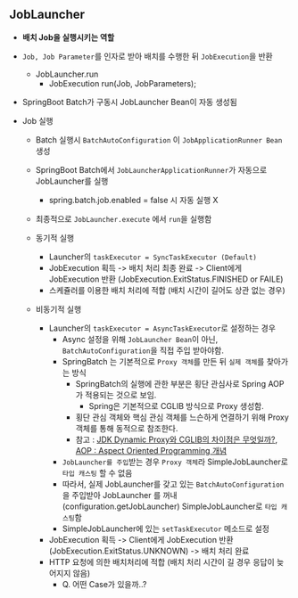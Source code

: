 ## JobLauncher
- **배치 Job을 실행시키는 역할**
- `Job, Job Parameter`를 인자로 받아 배치를 수행한 뒤 `JobExecution`을 반환
	- JobLauncher.run
		- JobExecution run(Job, JobParameters);
- SpringBoot Batch가 구동시 JobLauncher Bean이 자동 생성됨


- Job 실행
	- Batch 실행시 `BatchAutoConfiguration` 이 `JobApplicationRunner Bean` 생성
	- SpringBoot Batch에서 `JobLauncherApplicationRunner`가 자동으로 JobLauncher를 실행
		- spring.batch.job.enabled = false 시 자동 실행 X
	- 최종적으로 `JobLauncher.execute` 에서 `run`을 실행함

	- 동기적 실행
		- Launcher의 `taskExecutor = SyncTaskExecutor (Default)`
		- JobExecution 획득 -> 배치 처리 최종 완료 -> Client에게 JobExecution 반환 (JobExecution.ExitStatus.FINISHED or FAILE)
		- 스케쥴러를 이용한 배치 처리에 적합 (배치 시간이 길어도 상관 없는 경우)
	- 비동기적 실행 
		- Launcher의 `taskExecutor = AsyncTaskExecutor`로 설정하는 경우
			- Async 설정을 위해 `JobLauncher Bean`이 아닌, `BatchAutoConfiguration`을 직접 주입 받아야함. 
			- SpringBatch 는 기본적으로 `Proxy 객체`를 만든 뒤 `실제 객체`를 찾아가는 방식
				- SpringBatch의 실행에 관한 부분은 횡단 관심사로 Spring AOP가 적용되는 것으로 보임.
					- Spring은 기본적으로 CGLIB 방식으로 Proxy 생성함. 
				- 횡단 관심 객체와 핵심 관심 객체를 느슨하게 연결하기 위해 Proxy객체를 통해 동적으로 참조한다. 
				- 참고 : [JDK Dynamic Proxy와 CGLIB의 차이점은 무엇일까?](https://gmoon92.github.io/spring/aop/2019/04/20/jdk-dynamic-proxy-and-cglib.html), [AOP : Aspect Oriented Programming 개념](https://gmoon92.github.io/spring/aop/2019/01/15/aspect-oriented-programming-concept.html)
			- `JobLauncher를 주입`받는 경우 `Proxy 객체`라 SimpleJobLauncher로 `타입 캐스팅` 할 수 없음
			- 따라서, 실제 JobLauncher를 갖고 있는 `BatchAutoConfiguration`을 주입받아 JobLauncher 를 꺼내 (configuration.getJobLauncher) SimpleJobLauncher로 `타입 캐스팅`함
			- SimpleJobLauncher에 있는 `setTaskExecutor` 메소드로 설정
		- JobExecution 획득 -> Client에게 JobExecution 반환 (JobExecution.ExitStatus.UNKNOWN) -> 배치 처리 완료
		- HTTP 요청에 의한 배치처리에 적합 (배치 처리 시간이 길 경우 응답이 늦어지지 않음)
			- Q. 어떤 Case가 있을까..?
